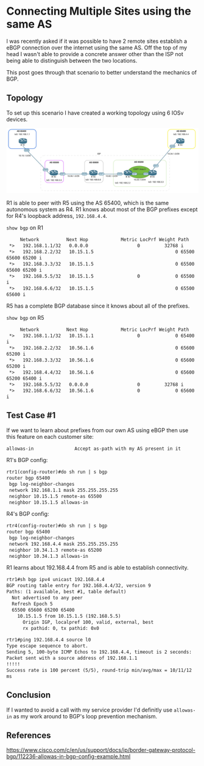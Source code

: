 # Connecting Multiple Sites using the same AS 

I was recently asked if it was possible to have 2 remote sites establish a eBGP
connection over the internet using the same AS. Off the top of my head I wasn't 
able to provide a concrete answer other than the ISP not being able to 
distinguish between the two locations. 

This post goes through that scenario to better understand the mechanics of BGP. 

## Topology
To set up this scenario I have created a working topology using 6 IOSv devices. 

![topology](images/same-as.png)

R1 is able to peer with R5 using the AS 65400, which is the same autonomous
system as R4. R1 knows about most of the BGP prefixes except for R4's loopback address, `192.168.4.4`. 

`show bgp` on R1
```
     Network          Next Hop            Metric LocPrf Weight Path
 *>   192.168.1.1/32   0.0.0.0                  0         32768 i
 *>   192.168.2.2/32   10.15.1.5                              0 65500 65600 65200 i
 *>   192.168.3.3/32   10.15.1.5                              0 65500 65600 65200 i
 *>   192.168.5.5/32   10.15.1.5                0             0 65500 i
 *>   192.168.6.6/32   10.15.1.5                              0 65500 65600 i
 ```

R5 has a complete BGP database since it knows about all of the prefixes. 

`show bgp` on R5
```
     Network          Next Hop            Metric LocPrf Weight Path
 *>   192.168.1.1/32   10.15.1.1                0             0 65400 i
 *>   192.168.2.2/32   10.56.1.6                              0 65600 65200 i
 *>   192.168.3.3/32   10.56.1.6                              0 65600 65200 i
 *>   192.168.4.4/32   10.56.1.6                              0 65600 65200 65400 i
 *>   192.168.5.5/32   0.0.0.0                  0         32768 i
 *>   192.168.6.6/32   10.56.1.6                0             0 65600 i
 ```
 
## Test Case #1
If we want to learn about prefixes from our own AS using eBGP then use this
feature on each customer site: 
 ```
 allowas-in               Accept as-path with my AS present in it
 ```
 
R1's BGP config:
```
rtr1(config-router)#do sh run | s bgp
router bgp 65400
 bgp log-neighbor-changes
 network 192.168.1.1 mask 255.255.255.255
 neighbor 10.15.1.5 remote-as 65500
 neighbor 10.15.1.5 allowas-in
```

R4's BGP config:
```
rtr4(config-router)#do sh run | s bgp
router bgp 65400
 bgp log-neighbor-changes
 network 192.168.4.4 mask 255.255.255.255
 neighbor 10.34.1.3 remote-as 65200
 neighbor 10.34.1.3 allowas-in
```

R1 learns about 192.168.4.4 from R5 and is able to establish connectivity. 

```
rtr1#sh bgp ipv4 unicast 192.168.4.4
BGP routing table entry for 192.168.4.4/32, version 9
Paths: (1 available, best #1, table default)
  Not advertised to any peer
  Refresh Epoch 5
  65500 65600 65200 65400
    10.15.1.5 from 10.15.1.5 (192.168.5.5)
      Origin IGP, localpref 100, valid, external, best
      rx pathid: 0, tx pathid: 0x0
```

```
rtr1#ping 192.168.4.4 source l0
Type escape sequence to abort.
Sending 5, 100-byte ICMP Echos to 192.168.4.4, timeout is 2 seconds:
Packet sent with a source address of 192.168.1.1
!!!!!
Success rate is 100 percent (5/5), round-trip min/avg/max = 10/11/12 ms
```

## Conclusion
If I wanted to avoid a call with my service provider I'd definitly use `allowas-in` 
as my work around to BGP's loop prevention mechanism. 


## References
https://www.cisco.com/c/en/us/support/docs/ip/border-gateway-protocol-bgp/112236-allowas-in-bgp-config-example.html
